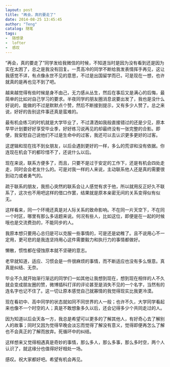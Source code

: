 ```yaml
---
layout: post
title: "再会，真的要走了"
date: 2014-08-25 13:45:45
author: "Teng"
catalog: 随笔
tags:
-  随想录
-  lofter
-  感叹
---
```

“再会，真的要走了”同学发给我微信的时候，不知道当时是因为没有看到还是因为实在太困了，总之是我没有回复。一贯高冷的同学不断给我发表情挥手再见，这让我感觉不详，有点像永世不见的意思，不过是出国留学而已，可是现在一想，也许就真的是再也见不到了吧。

越来越觉得有些时候是身不由己，无力感从丛生，然后在事后又是满心的后悔，最简单的比如对自己学习的要求。半夜同学的朋友圈消息说要出发了，我也是没什么好说的，能做的不过是默默点个赞，然后不断接到提示，又有多少人赞了。总之来说，好好的告别这件事还真是蛮难的。

最有机会练习的时机就是大学毕业了，不过潇洒如我般直接错过的还是少见，原本早早计划要好好享受毕业季，好好练习说再见的却最终没有一张完整的合影。即便，我安慰自己说他们不过是生命中的过客，我还可以去认识更多更好的过客。

这逻辑和现在找不到女朋友，以后会遇到更好的一样，多么的荒谬和没有依据。你连现在机会下的都珍惜不了，还说什么以后。

现在来说，联系方便多了，而且，只要不是过于安定的工作下，还是有机会四处走走，同时会会老友什么的。可是对我一样的人来说，主动联系他人还是真的需要很到动力或者勇气的。

疏于联系的朋友，我担心突然的联系会让人感觉有求于他，所以就用反正好久不联系了，这次也不用吧这样的借口作罢，结果就是原本亲密无间的关系变得似有似无。

这样看来，同一个环境还真是对人际关系的致命影响。不在同一片天空下，不在同一个时区，哪里有那么多话题来说。何况有些人，比如这位，即便是在一起的时候哦也是交流费劲的，不能同步的人。

我原本想只要用心总归是可以克服一些事情的，可是还是幼稚了。且不说用心不一定用，更可悲的是我连坚持用心这件需要毅力和执行力的事情都做好。

懒散，惯性都在侵蚀原本就不坚硬的意志。

老早就知道，适应、习惯会是一件很麻烦的事情，而不断适应也没有多么惬意。真真是纠结、无奈。

毕业不久就开始渐行渐远的同学们一如其他让我想到现在，想到现在相伴的人不久就会变成朋友圈的赞，微博插科打诨的评论甚至是消失不见的一个名字，当然有的连名字也记不住了。这一切让原本感觉自己就寡情的我觉得现实比我更冷漠。

现在看初中、高中同学的状态就如同不同世界的人一般；也许不久，大学同学看起来也像不一个时空的人；真是不敢想象多久以后，还会记得多少个共同走过的人。

因为知道以后会天各一方，我总是希望可以更多的了解其他人，有好奇心去了解别人的故事；同时又因为觉得早晚会淡忘而觉得了解没有意义，觉得即便再怎么了解也不会真正的了解而放弃。死循环中的纠结。

这样想来又觉得相遇真是奇妙的事情，那么多人，那么多事，那么多时空，两个人认识了，就这缘分也值得好好相处一场。

感叹。祝大家都好吧。希望有机会再见。
